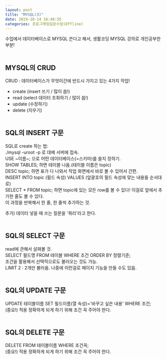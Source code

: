 ```yaml
---
layout: post
title: "MYSQL(3)"
date: 2019-10-14 16:49:55
categories: 프로그래밍입문수업(Offline)
---
```

수업에서 데이터베이스로 MYSQL 쓴다고 해서, 생활코딩 MYSQL 강의로 개인공부한 부분!<br><br>


## MYSQL의 CRUD<br>
CRUD : 데이터베이스가 무엇이간에 반드시 가지고 있는 4가지 작업!<br>
* create (insert 쓰기 / 많이 씀!)<br>
* read (select 데이터 조회하기 / 많이 씀!)<br>
* update (수정하기)<br>
* delete (지우기)<br><br>


## SQL의 INSERT 구문<br>
SQL로 create 하는 법:<br>
./mysql -uroot -p 로 데베 서버에 접속.<br>
USE ~이름~; 으로 어떤 데이터베이스(=스키마)를 쓸지 정하기.<br>
SHOW TABLES; 하면 테이블 나옴.(테이블 이름은 topic)<br>
DESC topic; 하면 표가 다 나와서 작업 화면에서 바로 볼 수 있어서 간편.<br>
INSERT INTO topic (필드 속성) VALUES (앞괄호의 필드 속성에 맞는 내용들 순서대로)<br>
SELECT * FROM topic; 하면 topic에 있는 모든 row를 볼 수 있다! 이걸로 앞에서 추가한 줄도 볼 수 있다.<br>
이 과정을 반복해서 한 줄, 한 줄씩 추가하는 것.<br>

추가) 데이터 넣을 때 쓰는 질문을 '쿼리'라고 한다.<br><br>


## SQL의 SELECT 구문<br>
read에 관해서 살펴볼 것.<br>
SELECT 필드명 FROM 테이블 WHERE 조건 ORDER BY 정렬기준;<br>
조건을 활용해서 선택적으로도 불러오는 것도 가능.<br>
LIMIT 2 : 2개만 불러옴. 나중에 이런걸로 페이지 기능을 만들 수도 있음.<br><br>


## SQL의 UPDATE 구문<br>
UPDATE 테이블이름 SET 필드이름(열 속성)='바꾸고 싶은 내용' WHERE 조건;<br>
(중요!) 적용 정확하게 되게 하기 위해 조건 꼭 주어야 한다.<br><br>


## SQL의 DELETE 구문<br>
DELETE FROM 테이블이름 WHERE 조건꼭;<br>
(중요!) 적용 정확하게 되게 하기 위해 조건 꼭 주어야 한다.<br>
